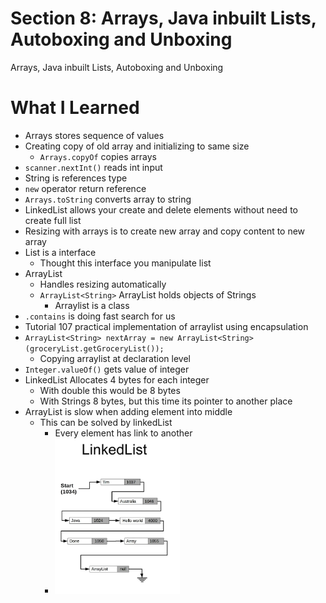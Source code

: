 # Section 8: Arrays, Java inbuilt Lists, Autoboxing and Unboxing

Arrays, Java inbuilt Lists, Autoboxing and Unboxing

# What I Learned
* Arrays stores sequence of values
* Creating copy of old array and initializing to same size
	* `Arrays.copyOf` copies arrays
* `scanner.nextInt()` reads int input
* String is references type
* `new` operator return reference
* `Arrays.toString` converts array to string
* LinkedList allows your create and delete elements without need to create full list
* Resizing with arrays is to create new array and copy content to new array
* List is a interface
	* Thought this interface you manipulate list
* ArrayList
	* Handles resizing automatically
	* `ArrayList<String>` ArrayList holds objects of Strings
		* Arraylist is a class
* `.contains` is doing fast search for us
* Tutorial 107 practical implementation of arraylist using encapsulation
* `ArrayList<String> nextArray = new ArrayList<String>(groceryList.getGroceryList());`
	* Copying arraylist at declaration level
* `Integer.valueOf()` gets value of integer
* LinkedList Allocates 4 bytes for each integer
	* With double this would be 8 bytes
	* With Strings 8 bytes, but this time its pointer to another place
* ArrayList is slow when adding element into middle
	* This can be solved by linkedList
		* Every element has link to another	
		* <img src="linkedList.PNG" alt="alt text" width="200"/>